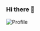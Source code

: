### Hi there 👋

![Profile](https://www.canva.com/design/DAEEC33K5dY/MSd0h4c_tO9M8N-zuKGo9w/view?utm_content=DAEEC33K5dY&utm_campaign=designshare&utm_medium=link&utm_source=sharebutton)

<!--
**abdomashael/abdomashael** is a ✨ _special_ ✨ repository because its `README.md` (this file) appears on your GitHub profile.

Here are some ideas to get you started:

- 🔭 I’m currently working on ...
- 🌱 I’m currently learning ...
- 👯 I’m looking to collaborate on ...
- 🤔 I’m looking for help with ...
- 💬 Ask me about ...
- 📫 How to reach me: ...
- 😄 Pronouns: ...
- ⚡ Fun fact: ...
-->
